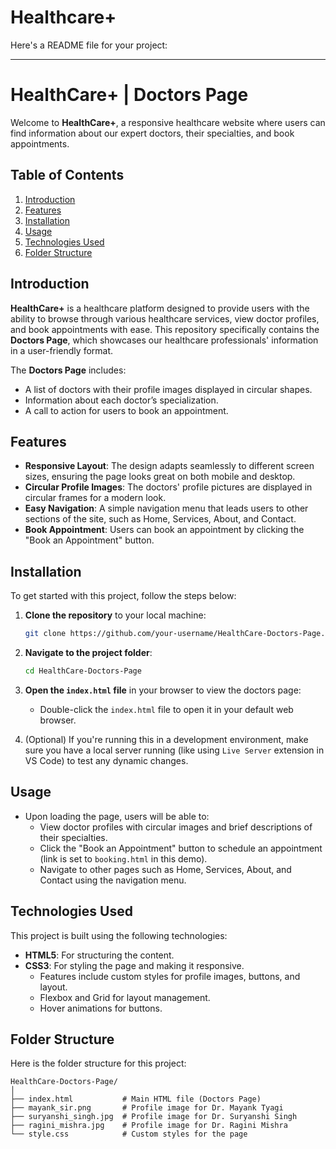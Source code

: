 # Healthcare+

Here's a README file for your project:

---

# HealthCare+ | Doctors Page

Welcome to **HealthCare+**, a responsive healthcare website where users can find information about our expert doctors, their specialties, and book appointments.

## Table of Contents
1. [Introduction](#introduction)
2. [Features](#features)
3. [Installation](#installation)
4. [Usage](#usage)
5. [Technologies Used](#technologies-used)
6. [Folder Structure](#folder-structure)

## Introduction

**HealthCare+** is a healthcare platform designed to provide users with the ability to browse through various healthcare services, view doctor profiles, and book appointments with ease. This repository specifically contains the **Doctors Page**, which showcases our healthcare professionals' information in a user-friendly format.

The **Doctors Page** includes:
- A list of doctors with their profile images displayed in circular shapes.
- Information about each doctor’s specialization.
- A call to action for users to book an appointment.

## Features

- **Responsive Layout**: The design adapts seamlessly to different screen sizes, ensuring the page looks great on both mobile and desktop.
- **Circular Profile Images**: The doctors' profile pictures are displayed in circular frames for a modern look.
- **Easy Navigation**: A simple navigation menu that leads users to other sections of the site, such as Home, Services, About, and Contact.
- **Book Appointment**: Users can book an appointment by clicking the "Book an Appointment" button.
  
## Installation

To get started with this project, follow the steps below:

1. **Clone the repository** to your local machine:
   ```bash
   git clone https://github.com/your-username/HealthCare-Doctors-Page.git
   ```
   
2. **Navigate to the project folder**:
   ```bash
   cd HealthCare-Doctors-Page
   ```

3. **Open the `index.html` file** in your browser to view the doctors page:
   - Double-click the `index.html` file to open it in your default web browser.

4. (Optional) If you're running this in a development environment, make sure you have a local server running (like using `Live Server` extension in VS Code) to test any dynamic changes.

## Usage

- Upon loading the page, users will be able to:
  - View doctor profiles with circular images and brief descriptions of their specialties.
  - Click the "Book an Appointment" button to schedule an appointment (link is set to `booking.html` in this demo).
  - Navigate to other pages such as Home, Services, About, and Contact using the navigation menu.

## Technologies Used

This project is built using the following technologies:

- **HTML5**: For structuring the content.
- **CSS3**: For styling the page and making it responsive.
  - Features include custom styles for profile images, buttons, and layout.
  - Flexbox and Grid for layout management.
  - Hover animations for buttons.
  
## Folder Structure

Here is the folder structure for this project:

```
HealthCare-Doctors-Page/
│
├── index.html           # Main HTML file (Doctors Page)
├── mayank_sir.png       # Profile image for Dr. Mayank Tyagi
├── suryanshi_singh.jpg  # Profile image for Dr. Suryanshi Singh
├── ragini_mishra.jpg    # Profile image for Dr. Ragini Mishra
└── style.css            # Custom styles for the page
```
